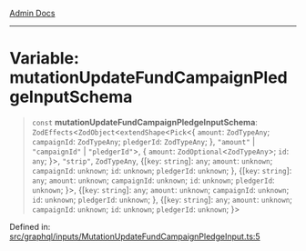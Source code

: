 [Admin Docs](/)

***

# Variable: mutationUpdateFundCampaignPledgeInputSchema

> `const` **mutationUpdateFundCampaignPledgeInputSchema**: `ZodEffects`\<`ZodObject`\<`extendShape`\<`Pick`\<\{ `amount`: `ZodTypeAny`; `campaignId`: `ZodTypeAny`; `pledgerId`: `ZodTypeAny`; \}, `"amount"` \| `"campaignId"` \| `"pledgerId"`\>, \{ `amount`: `ZodOptional`\<`ZodTypeAny`\>; `id`: `any`; \}\>, `"strip"`, `ZodTypeAny`, \{[`key`: `string`]: `any`; `amount`: `unknown`; `campaignId`: `unknown`; `id`: `unknown`; `pledgerId`: `unknown`; \}, \{[`key`: `string`]: `any`; `amount`: `unknown`; `campaignId`: `unknown`; `id`: `unknown`; `pledgerId`: `unknown`; \}\>, \{[`key`: `string`]: `any`; `amount`: `unknown`; `campaignId`: `unknown`; `id`: `unknown`; `pledgerId`: `unknown`; \}, \{[`key`: `string`]: `any`; `amount`: `unknown`; `campaignId`: `unknown`; `id`: `unknown`; `pledgerId`: `unknown`; \}\>

Defined in: [src/graphql/inputs/MutationUpdateFundCampaignPledgeInput.ts:5](https://github.com/PurnenduMIshra129th/talawa-api/blob/dd95e2d2302936a5436289a9e626f7f4e2b14e02/src/graphql/inputs/MutationUpdateFundCampaignPledgeInput.ts#L5)
